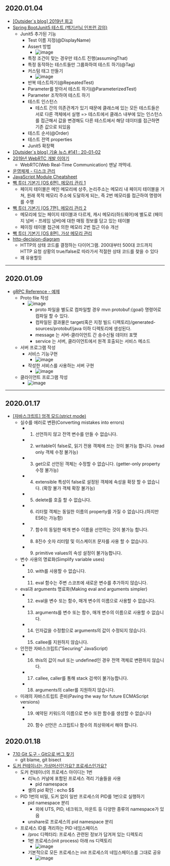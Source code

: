 ## 2020.01.04
* [[Outsider`s blog] 2019년 회고](https://blog.outsider.ne.kr/1472?utm_source=feedburner&utm_medium=feed&utm_campaign=Feed%3A+rss_outsider_dev+%28Outsider%27s+Dev+Story%29)
* [Spring BootJunit5 테스트 (백기선님 인프런 강의)](https://wedul.site/647)
    * Junit5 추가된 기능
        * Test 이름 지정(@DisplayName)
        * Assert 방법
            * ![image](https://user-images.githubusercontent.com/20143765/71762667-7ca18400-2f15-11ea-94ec-b4fa34c648db.png)
        * 특정 조건이 맞는 경우만 테스트 진행(assumingThat)
        * 특정 동작하는 테스트들만 그룹화하여 테스트 하기(@Tag)
        * 커스텀 태그 만들기
            * ![image](https://user-images.githubusercontent.com/20143765/71762670-80cda180-2f15-11ea-9c5d-52dc08953187.png)
        * 반복 테스트하기(@RepeatedTest)
        * Parameter를 받아서 테스트 하기(@ParameterizedTest)
        * Parameter 조작하여 테스트 하기
        * 테스트 인스턴스
            * 테스트 간의 의존관계가 있기 때문에 클래스에 있는 모든 테스트들은 서로 다른 객체에서 실행 => 테스트에서 클래스 내부에 있는 인스턴스를 접근해서 값을 변경해도 다른 테스트에서 해당 데이터를 접근하면 기존 값으로 되있음
        * 테스트 순서(@Order)
        * 테스트 전역 properties
        * Junit5 확장팩
* [[Outsider`s blog] 기술 뉴스 #141 : 20-01-02](https://blog.outsider.ne.kr/1473?utm_source=feedburner&utm_medium=feed&utm_campaign=Feed%3A+rss_outsider_dev+%28Outsider%27s+Dev+Story%29)
* [2019년 WebRTC 개발 이야기](https://blog.remotemonster.com/2019%EB%85%84-webrtc-%EA%B0%9C%EB%B0%9C-%EC%9D%B4%EC%95%BC%EA%B8%B0-635b452f37ac)
    * WebRTC(Web Real-Time Communication) 맨날 까먹네.
* [운영체제 - 디스크 관리](https://velog.io/@pa324/%EC%9A%B4%EC%98%81%EC%B2%B4%EC%A0%9C-%EB%94%94%EC%8A%A4%ED%81%AC-%EA%B4%80%EB%A6%AC-xrk3texchp)
* [JavaScript ‪Module Cheatsheet](https://medium.com/dailyjs/javascript-module-cheatsheet-7bd474f1d829)
* [빽 투더 기본기 [OS 6편]. 메모리 관리 1](https://dailyheumsi.tistory.com/137?category=855210)
    * 페이지 테이블은 메인 메모리에 상주, 논리주소는 메모리 내 페이지 테이블을 거쳐, 원래 목적 메모리 주소에 도달하게 되는, 즉 2번 메모리를 접근하여 명령어를 수행
* [빽 투더 기본기 [OS 7편]. 메모리 관리 2](https://dailyheumsi.tistory.com/138?category=855210)
    * 메모리에 있는 페이지 테이블과 다르게, 캐시 메모리(하드웨어)에 별도로 (페이지 넘버 - 프레임 넘버)에 대한 매핑 정보를 담고 있는 테이블
    * 페이징 테이블 접근에 의한 메모리 2번 접근 이슈 개선
* [빽 투더 기본기 [OS 8편]. 가상 메모리 관리](https://dailyheumsi.tistory.com/139?category=855210)
* [http-decision-diagram](https://github.com/for-GET/http-decision-diagram/blob/master/doc/README_request.md#allowed_methods-var)
    * HTTP의 상태 코드를 결정하는 다이어그램. 200대부터 500대 코드까지 HTTP 요청 상황의 true/false로 따라가서 적절한 상태 코드를 찾을 수 있다
    * 꽤 유용할듯

--- 

## 2020.01.09
* [gRPC Reference - 예제](https://hyungyu-lee.github.io/articles/2020-01/grpc-2)
    * Proto file 작성
        * ![image](https://user-images.githubusercontent.com/20143765/72040425-d88c5400-32eb-11ea-9d93-5cf7494ea961.png)
            * proto 파일을 별도로 컴파일할 경우 mvn protobuf:{goal} 명령어로 컴파일 할 수 있다.
            * 컴파일된 결과물은 target(혹은 지정 빌드 디렉토리)/generated-sources/protobuf/java 이하 디렉토리에 생성된다.
            * message 는 서버-클라이언트 간 송수신될 데이터 포맷
            * service 는 서버, 클라이언트에서 원격 호출되는 서비스 메소드
    * 서버 프로그램 작성
        * 서비스 기능구현
            * ![image](https://user-images.githubusercontent.com/20143765/72040431-db874480-32eb-11ea-808b-a04591e941b5.png)
        * 작성한 서비스를 사용하는 서버 구현
            * ![image](https://user-images.githubusercontent.com/20143765/72040436-dfb36200-32eb-11ea-99d0-73c41de94653.png)
    * 클라이언트 프로그램 작성
        * ![image](https://user-images.githubusercontent.com/20143765/72040443-e4781600-32eb-11ea-9a9d-31c712534bad.png)

---

## 2020.01.17
 * [[자바스크립트] 엄격 모드(strict mode)](http://beomy.tistory.com/13)
    * 실수를 에러로 변환(Converting mistakes into errors)
       * 1. 선언하지 않고 전역 변수를 만들 수 없습니다.
       * 2. writable이 false로, 읽기 전용 객체에 쓰는 것이 불가능 합니다. (read only 객체 수정 불가능)
       * 3. get으로 선언된 객체는 수정할 수 없습니다. (getter-only property 수정 불가능)
       * 4. extensible 특성이 false로 설정된 객체에 속성을 확장 할 수 없습니다. (확장 불가 객체 확장 불가능)
       * 5. delete를 호출 할 수 없습니다.
       * 6. 리터럴 객체는 동일한 이름의 property를 가질 수 없습니다.(하지만ES6는 가능함)
       * 7. 함수의 동일한 매개 변수 이름을 선언하는 것이 불가능 합니다.
       * 8. 8진수 숫자 리터럴 및 이스케이프 문자를 사용 할 수 없습니다.
       * 9. primitive values의 속성 설정이 불가능합니다.
    * 변수 사용의 명료화(Simplify variable uses)
       * 10. with를 사용할 수 없습니다.
       * 11. eval 함수는 주변 스코프에 새로운 변수를 추가하지 않습니다.
    * eval과 arguments 명료화(Making eval and arguments simpler)
       * 12. eval을 변수 또는 함수, 매개 변수의 이름으로 사용할 수 없습니다.
       * 13. arguments를 변수 또는 함수, 매개 변수의 이름으로 사용할 수 없습니다.
       * 14. 인자값을 수정함으로 arguments의 값이 수정되지 않습니다.
       * 15. callee를 지원하지 않습니다.
    * 안전한 자바스크립트("Securing" JavaScript)
       * 16. this의 값이 null 또는 undefined인 경우 전역 객체로 변환하지 않습니다.
       * 17. callee, caller를 통해 stack 검색이 불가능합니다.
       * 18. arguments의 caller를 지원하지 않습니다.
    * 미래의 자바스트립트 준비(Paving the way for future ECMAScript versions)
       * 19. 예약된 키워드의 이름으로 변수 또한 함수를 생성할 수 없습니다
       * 20. 함수 선언은 스크립트나 함수의 최상위에서 해야 합니다.

## 2020.01.18
 * [7.10 Git 도구 - Git으로 버그 찾기](https://git-scm.com/book/ko/v2/Git-%EB%8F%84%EA%B5%AC-Git%EC%9C%BC%EB%A1%9C-%EB%B2%84%EA%B7%B8-%EC%B0%BE%EA%B8%B0)
    - git blame, git bisect
 * [도커 컨테이너는 가상머신인가요? 프로세스인가요?](https://www.44bits.io/ko/post/is-docker-container-a-virtual-machine-or-a-process)
     * 도커 컨테이너의 프로세스 아이디는 1번
         * 리눅스 커널에 포함된 프로세스 격리 기술들을 사용
             * pid namespace
         * 셸의 pid 확인 : echo $$
     * PID 1번의 비밀, 도커 없이 일반 프로세스의 PID를 1번으로 실행하기
         * pid namespace 분리
             * 외에 UTS, PID, 네크워크, 마운트 등 다양한 종류의 namespace가 있음
         * unshare로 프로세스의 pid namespace 분리
     * 프로세스 ID를 격리하는 PID 네임스페이스
         * /proc 디렉터리: 프로세스 관련된 정보가 담겨져 있는 디렉토리
         * 1번 프로세스(init process) 아래 ns 디렉토리
             * ![image](https://user-images.githubusercontent.com/20143765/72868655-0464fc00-3d26-11ea-8879-0d55db92b341.png)
         *  기본적으로 모든 프로세스는 init 프로세스의 네임스페이스를 그대로 공유
             * ![image](https://user-images.githubusercontent.com/20143765/72868659-07f88300-3d26-11ea-8c2c-861a26d8dcf0.png)
